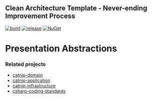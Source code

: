 ## Clean Architecture Template - Never-ending Improvement Process

[![build](https://github.com/dimitrietataru/catnip-presentation/actions/workflows/build.yml/badge.svg)](https://github.com/dimitrietataru/catnip-presentation/actions/workflows/build.yml)
[![release](https://github.com/dimitrietataru/catnip-presentation/actions/workflows/release.yml/badge.svg)](https://github.com/dimitrietataru/catnip-presentation/actions/workflows/release.yml)
[![NuGet](https://img.shields.io/nuget/v/CatNip.Presentation)](https://www.nuget.org/packages/CatNip.Presentation)

# Presentation Abstractions

### Related projects
* [catnip-domain](https://github.com/dimitrietataru/catnip-domain)
* [catnip-application](https://github.com/dimitrietataru/catnip-application)
* [catnip-infrastructure](https://github.com/dimitrietataru/catnip-infrastructure)
* [csharp-coding-standards](https://github.com/dimitrietataru/csharp-coding-standards)
